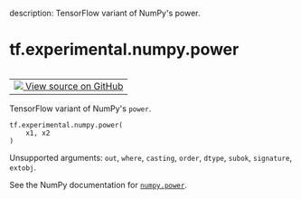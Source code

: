 description: TensorFlow variant of NumPy's power.

<div itemscope itemtype="http://developers.google.com/ReferenceObject">
<meta itemprop="name" content="tf.experimental.numpy.power" />
<meta itemprop="path" content="Stable" />
</div>

# tf.experimental.numpy.power

<!-- Insert buttons and diff -->

<table class="tfo-notebook-buttons tfo-api nocontent" align="left">
<td>
  <a target="_blank" href="https://github.com/tensorflow/tensorflow/blob/r2.4/tensorflow/python/ops/numpy_ops/np_math_ops.py#L348-L350">
    <img src="https://www.tensorflow.org/images/GitHub-Mark-32px.png" />
    View source on GitHub
  </a>
</td>
</table>



TensorFlow variant of NumPy's `power`.

<pre class="devsite-click-to-copy prettyprint lang-py tfo-signature-link">
<code>tf.experimental.numpy.power(
    x1, x2
)
</code></pre>



<!-- Placeholder for "Used in" -->

Unsupported arguments: `out`, `where`, `casting`, `order`, `dtype`, `subok`, `signature`, `extobj`.

See the NumPy documentation for [`numpy.power`](https://numpy.org/doc/1.16/reference/generated/numpy.power.html).